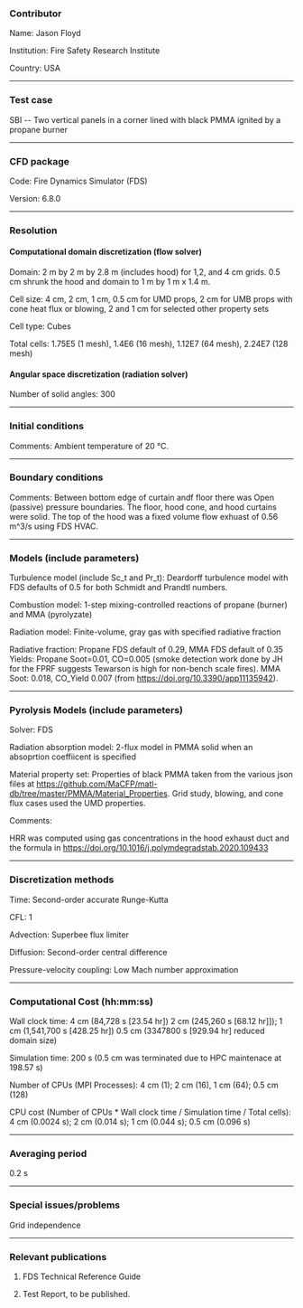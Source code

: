 ### Contributor

Name: Jason Floyd

Institution: Fire Safety Research Institute

Country: USA

------------------

### Test case

SBI -- Two vertical panels in a corner lined with black PMMA ignited by a propane burner

------------------

### CFD package

Code: Fire Dynamics Simulator (FDS)

Version: 6.8.0

------------------

### Resolution

#### Computational domain discretization (flow solver)

Domain: 2 m by 2 m by 2.8 m (includes hood) for 1,2, and 4 cm grids. 0.5 cm shrunk the hood and domain to 1 m by 1 m x 1.4 m.

Cell size: 4 cm, 2 cm, 1 cm, 0.5 cm for UMD props, 2 cm for UMB props with cone heat flux or blowing, 2 and 1 cm for selected other property sets

Cell type: Cubes

Total cells: 1.75E5 (1 mesh), 1.4E6 (16 mesh), 1.12E7 (64 mesh), 2.24E7 (128 mesh)

#### Angular space discretization (radiation solver)

Number of solid angles: 300

------------------

### Initial conditions

Comments: Ambient temperature of 20 °C.

------------------

### Boundary conditions

Comments: Between bottom edge of curtain andf floor there was Open (passive) pressure boundaries. The floor, hood cone, and hood curtains were solid. The top of the hood was a fixed volume flow exhuast of 0.56 m^3/s using FDS HVAC.

------------------

### Models (include parameters)

Turbulence model (include Sc_t and Pr_t): Deardorff turbulence model with FDS defaults of 0.5 for both Schmidt and Prandtl numbers.

Combustion model: 1-step mixing-controlled reactions of propane (burner) and MMA (pyrolyzate)

Radiation model: Finite-volume, gray gas with specified radiative fraction

Radiative fraction: Propane FDS default of 0.29, MMA FDS default of 0.35
Yields: Propane Soot=0.01, CO=0.005 (smoke detection work done by JH for the FPRF suggests Tewarson is high for non-bench scale fires). MMA Soot: 0.018, CO_Yield 0.007 (from https://doi.org/10.3390/app11135942).

------------------

### Pyrolysis Models (include parameters)

Solver: FDS

Radiation absorption model: 2-flux model in PMMA solid when an absoprtion coeffiicent is specified

Material property set: Properties of black PMMA taken from the various json files at https://github.com/MaCFP/matl-db/tree/master/PMMA/Material_Properties.  Grid study, blowing, and cone flux cases used the UMD properties.

Comments:

HRR was computed using gas concentrations in the hood exhaust duct and the formula in https://doi.org/10.1016/j.polymdegradstab.2020.109433

------------------

### Discretization methods

Time: Second-order accurate Runge-Kutta

CFL: 1

Advection: Superbee flux limiter

Diffusion: Second-order central difference

Pressure-velocity coupling: Low Mach number approximation

------------------

### Computational Cost (hh:mm:ss)

Wall clock time: 4 cm (84,728 s [23.54 hr]) 2 cm (245,260 s [68.12 hr]]); 1 cm (1,541,700 s [428.25 hr]) 0.5 cm (3347800 s [929.94 hr] reduced domain size)

Simulation time: 200 s (0.5 cm was terminated due to HPC maintenace at 198.57 s)

Number of CPUs (MPI Processes): 4 cm (1); 2 cm (16), 1 cm (64); 0.5 cm (128)

CPU cost (Number of CPUs * Wall clock time / Simulation time / Total cells): 4 cm (0.0024 s); 2 cm (0.014 s); 1 cm (0.044 s); 0.5 cm (0.096 s)

------------------

### Averaging period

0.2 s

------------------

### Special issues/problems

Grid independence

------------------

### Relevant publications

1. FDS Technical Reference Guide

2. Test Report, to be published.


